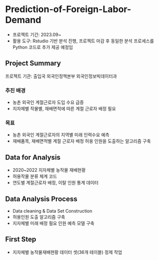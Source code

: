 # Prediction-of-Foreign-Labor-Demand
- 프로젝트 기간: 2023.09~
- 활용 도구: Rstudio 기반 분석 진행, 프로젝트 마감 후 동일한 분석 프로세스를 Python 코드로 추가 제공 예정임
## Project Summary

프로젝트 기관: 출입국 외국인정책본부 외국인정보빅데이터과

### 추진 배경

- 농촌 외국인 계절근로자 도입 수요 급증
- 지자체별 작물별, 재배면적에 따른 계절 근로자 배정 필요

### 목표

- 농촌 외국인 계절근로자의 지역별 미래 인력수요 예측
- 재배품목, 재배면적별 계절 근로자 배정 허용 인원을 도출하는 알고리즘 구축
 
## Data for Analysis

- 2020~2022 지자체별 농작물 재배현황
- 허용작물 분류 체계 코드
- 연도별 계절근로자 배정, 이탈 인원 통계 데이터

## Data Analysis Process

- Data cleaning & Data Set Construction
- 허용인원 도출 알고리즘 구축
- 지자체별 미래 배정 필요 인원 예측 모델 구축

## First Step

- 지자체별 농작물재배현황 데이터 셋(36개 테이블) 정제 작업

